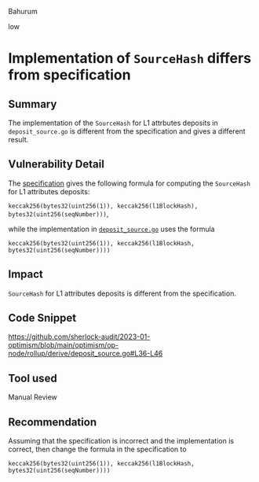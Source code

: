 Bahurum

low

# Implementation of `SourceHash` differs from specification

## Summary
The implementation of the `SourceHash` for L1 attrbutes deposits in `deposit_source.go` is different from the specification and gives a different result.

## Vulnerability Detail
The [specification](https://github.com/ethereum-optimism/optimism/blob/f30376825c82f62b846590487fe46b7435213d37/specs/deposits.md#source-hash-computation) gives the following formula for computing the `SourceHash` for L1 attributes deposits:

`keccak256(bytes32(uint256(1)), keccak256(l1BlockHash), bytes32(uint256(seqNumber)))`, 

while the implementation in [`deposit_source.go`](https://github.com/sherlock-audit/2023-01-optimism/blob/main/optimism/op-node/rollup/derive/deposit_source.go#L36-L46) uses the formula 

`keccak256(bytes32(uint256(1)), keccak256(l1BlockHash, bytes32(uint256(seqNumber))))`

## Impact
`SourceHash` for L1 attributes deposits is different from the specification.

## Code Snippet
https://github.com/sherlock-audit/2023-01-optimism/blob/main/optimism/op-node/rollup/derive/deposit_source.go#L36-L46

## Tool used

Manual Review

## Recommendation
Assuming that the specification is incorrect and the implementation is correct, then change the formula in the specification to 

`keccak256(bytes32(uint256(1)), keccak256(l1BlockHash, bytes32(uint256(seqNumber))))`
